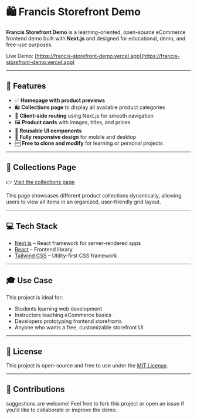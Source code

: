 # 🛍️ Francis Storefront Demo

**Francis Storefront Demo** is a learning-oriented, open-source eCommerce frontend demo built with **Next.js** and designed for educational, demo, and free-use purposes.

Live Demo: [https://francis-storefront-demo.vercel.app](https://francis-storefront-demo.vercel.app)

---

## 🔧 Features

- ✅ **Homepage with product previews**
- 🛍️ **Collections page** to display all available product categories
- 🧭 **Client-side routing** using Next.js for smooth navigation
- 🖼️ **Product cards** with images, titles, and prices
- 🧩 **Reusable UI components**
- 📱 **Fully responsive design** for mobile and desktop
- 🆓 **Free to clone and modify** for learning or personal projects

---

## 📂 Collections Page

👉 [Visit the collections page](https://francis-storefront-demo.vercel.app/collections)

This page showcases different product collections dynamically, allowing users to view all items in an organized, user-friendly grid layout.

---

## 💻 Tech Stack

- [Next.js](https://nextjs.org/) – React framework for server-rendered apps
- [React](https://reactjs.org/) – Frontend library
- [Tailwind CSS](https://tailwindcss.com/) – Utility-first CSS framework

---

## 🎓 Use Case

This project is ideal for:

- Students learning web development
- Instructors teaching eCommerce basics
- Developers prototyping frontend storefronts
- Anyone who wants a free, customizable storefront UI

---

## 📜 License

This project is open-source and free to use under the [MIT License](LICENSE).

---

## 🙌 Contributions
suggestions are welcome! Feel free to fork this project or open an issue if you'd like to collaborate or improve the demo.
